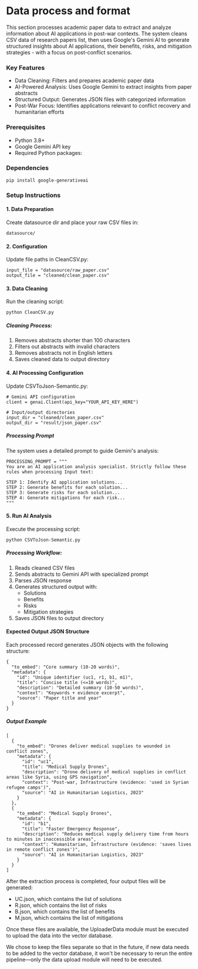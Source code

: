 <h1>Data process and format</h1>
This section processes academic paper data to extract and analyze information about AI applications in post-war contexts. The system cleans CSV data of research papers list, then uses Google's Gemini AI to generate structured insights about AI applications, their benefits, risks, and mitigation strategies - with a focus on post-conflict scenarios.

### Key Features
- Data Cleaning: Filters and prepares academic paper data
- AI-Powered Analysis: Uses Google Gemini to extract insights from paper abstracts
- Structured Output: Generates JSON files with categorized information
- Post-War Focus: Identifies applications relevant to conflict recovery and humanitarian efforts

### Prerequisites
- Python 3.8+
- Google Gemini API key
- Required Python packages:

### Dependencies
```
pip install google-generativeai
```


### Setup Instructions
#### 1. Data Preparation
Create datasource dir and place your raw CSV files in:
```
datasource/
```
#### 2. Configuration
Update file paths in CleanCSV.py:
```
input_file = "datasource/raw_paper.csv"
output_file = "cleaned/clean_paper.csv"
```
#### 3. Data Cleaning
Run the cleaning script:
```
python CleanCSV.py
```
##### Cleaning Process:
1. Removes abstracts shorter than 100 characters
2. Filters out abstracts with invalid characters
3. Removes abstracts not in English letters
4. Saves cleaned data to output directory

#### 4. AI Processing Configuration
Update CSVToJson-Semantic.py:
```
# Gemini API configuration
client = genai.Client(api_key="YOUR_API_KEY_HERE")

# Input/output directories
input_dir = "cleaned/clean_paper.csv"
output_dir = "result/json_paper.csv"
```
##### Processing Prompt
The system uses a detailed prompt to guide Gemini's analysis:
```
PROCESSING_PROMPT = """
You are an AI application analysis specialist. Strictly follow these rules when processing Input text:

STEP 1: Identify AI application solutions...
STEP 2: Generate benefits for each solution...
STEP 3: Generate risks for each solution...
STEP 4: Generate mitigations for each risk...
"""
```
#### 5. Run AI Analysis
Execute the processing script:
```
python CSVToJson-Semantic.py
```
##### Processing Workflow:
1. Reads cleaned CSV files
2. Sends abstracts to Gemini API with specialized prompt
3. Parses JSON response
4. Generates structured output with:
    - Solutions
    - Benefits
    - Risks
    - Mitigation strategies
5. Saves JSON files to output directory

#### Expected Output JSON Structure
Each processed record generates JSON objects with the following structure:
```
{
  "to_embed": "Core summary (10-20 words)",
  "metadata": {
    "id": "Unique identifier (uc1, r1, b1, m1)",
    "title": "Concise title (<=10 words)",
    "description": "Detailed summary (10-50 words)",
    "context": "Keywords + evidence excerpt",
    "source": "Paper title and year"
  }
}
```
##### Output Example
```
[
  {
    "to_embed": "Drones deliver medical supplies to wounded in conflict zones",
    "metadata": {
      "id": "uc1",
      "title": "Medical Supply Drones",
      "description": "Drone delivery of medical supplies in conflict areas like Syria, using GPS navigation",
      "context": "Post-war, Infrastructure (evidence: 'used in Syrian refugee camps')",
      "source": "AI in Humanitarian Logistics, 2023"
    }
  },
  {
    "to_embed": "Medical Supply Drones",
    "metadata": {
      "id": "b1",
      "title": "Faster Emergency Response",
      "description": "Reduces medical supply delivery time from hours to minutes in inaccessible areas",
      "context": "Humanitarian, Infrastructure (evidence: 'saves lives in remote conflict zones')",
      "source": "AI in Humanitarian Logistics, 2023"
    }
  }
]
```

After the extraction process is completed, four output files will be generated:

- UC.json, which contains the list of solutions
- R.json, which contains the list of risks
- B.json, which contains the list of benefits
- M.json, which contains the list of mitigations

Once these files are available, the UploaderData module must be executed to upload the data into the vector database.

We chose to keep the files separate so that in the future, if new data needs to be added to the vector database, it won't be necessary to rerun the entire pipeline—only the data upload module will need to be executed.
